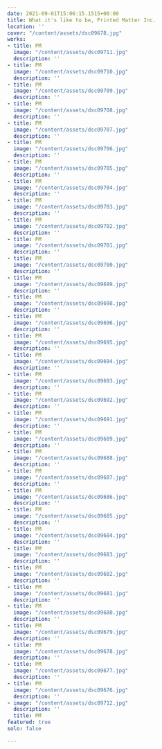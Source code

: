 ```yaml
---
date: 2021-09-01T15:06:15.1515+00:00
title: What it's like to be, Printed Matter Inc.
location: ''
cover: "/content/assets/dsc09678.jpg"
works:
- title: PM
  image: "/content/assets/dsc09711.jpg"
  description: ''
- title: PM
  image: "/content/assets/dsc09710.jpg"
  description: ''
- title: PM
  image: "/content/assets/dsc09709.jpg"
  description: ''
- title: PM
  image: "/content/assets/dsc09708.jpg"
  description: ''
- title: PM
  image: "/content/assets/dsc09707.jpg"
  description: ''
- title: PM
  image: "/content/assets/dsc09706.jpg"
  description: ''
- title: PM
  image: "/content/assets/dsc09705.jpg"
  description: ''
- title: PM
  image: "/content/assets/dsc09704.jpg"
  description: ''
- title: PM
  image: "/content/assets/dsc09703.jpg"
  description: ''
- title: PM
  image: "/content/assets/dsc09702.jpg"
  description: ''
- title: PM
  image: "/content/assets/dsc09701.jpg"
  description: ''
- title: PM
  image: "/content/assets/dsc09700.jpg"
  description: ''
- title: PM
  image: "/content/assets/dsc09699.jpg"
  description: ''
- title: PM
  image: "/content/assets/dsc09698.jpg"
  description: ''
- title: PM
  image: "/content/assets/dsc09696.jpg"
  description: ''
- title: PM
  image: "/content/assets/dsc09695.jpg"
  description: ''
- title: PM
  image: "/content/assets/dsc09694.jpg"
  description: ''
- title: PM
  image: "/content/assets/dsc09693.jpg"
  description: ''
- title: PM
  image: "/content/assets/dsc09692.jpg"
  description: ''
- title: PM
  image: "/content/assets/dsc09691.jpg"
  description: ''
- title: PM
  image: "/content/assets/dsc09689.jpg"
  description: ''
- title: PM
  image: "/content/assets/dsc09688.jpg"
  description: ''
- title: PM
  image: "/content/assets/dsc09687.jpg"
  description: ''
- title: PM
  image: "/content/assets/dsc09686.jpg"
  description: ''
- title: PM
  image: "/content/assets/dsc09685.jpg"
  description: ''
- title: PM
  image: "/content/assets/dsc09684.jpg"
  description: ''
- title: PM
  image: "/content/assets/dsc09683.jpg"
  description: ''
- title: PM
  image: "/content/assets/dsc09682.jpg"
  description: ''
- title: PM
  image: "/content/assets/dsc09681.jpg"
  description: ''
- title: PM
  image: "/content/assets/dsc09680.jpg"
  description: ''
- title: PM
  image: "/content/assets/dsc09679.jpg"
  description: ''
- title: PM
  image: "/content/assets/dsc09678.jpg"
  description: ''
- title: PM
  image: "/content/assets/dsc09677.jpg"
  description: ''
- title: PM
  image: "/content/assets/dsc09676.jpg"
  description: ''
- image: "/content/assets/dsc09712.jpg"
  description: ''
  title: PM
featured: true
solo: false

---
```

